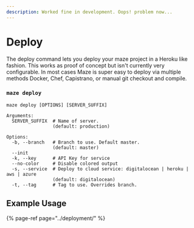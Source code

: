 ```yaml
---
description: Worked fine in development. Oops! problem now...
---
```


# Deploy

The deploy command lets you deploy your maze project in a Heroku like fashion. This works as proof of concept but isn't currently very configurable. In most cases Maze is super easy to deploy via multiple methods Docker, Chef, Capistrano, or manual git checkout and compile.

### `maze deploy`

```text
maze deploy [OPTIONS] [SERVER_SUFFIX]

Arguments:
  SERVER_SUFFIX  # Name of server.
                 (default: production)

Options:
  -b, --branch   # Branch to use. Default master.
                 (default: master)
  --init
  -k, --key      # API Key for service
  --no-color     # Disable colored output
  -s, --service  # Deploy to cloud service: digitalocean | heroku | aws | azure
                 (default: digitalocean)
  -t, --tag      # Tag to use. Overrides branch.
```

## Example Usage

{% page-ref page="../deployment/" %}

